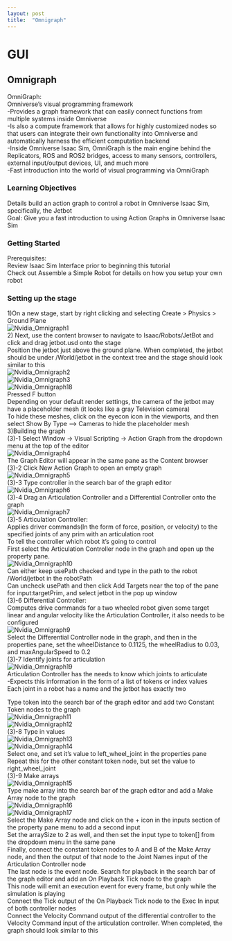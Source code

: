 ```yaml
---
layout: post
title:  "Omnigraph"
---
```

# GUI
## Omnigraph
OmniGraph: <br/>
Omniverse’s visual programming framework <br/>
-Provides a graph framework that can easily connect functions from multiple systems inside Omniverse <br/>
-Is also a compute framework that allows for highly customized nodes so that users can integrate their own functionality into Omniverse and automatically harness the efficient computation backend <br/>
-Inside Omniverse Isaac Sim, OmniGraph is the main engine behind the Replicators, ROS and ROS2 bridges, access to many sensors, controllers, external input/output devices, UI, and much more <br/>
-Fast introduction into the world of visual programming via OmniGraph <br/>
### Learning Objectives
Details build an action graph to control a robot in Omniverse Isaac Sim, specifically, the Jetbot <br/>
Goal: Give you a fast introduction to using Action Graphs in Omniverse Isaac Sim <br/>
### Getting Started
Prerequisites: <br/>
Review Isaac Sim Interface prior to beginning this tutorial <br/>
Check out Assemble a Simple Robot for details on how you setup your own robot <br/>
### Setting up the stage
1)On a new stage, start by right clicking and selecting Create > Physics > Ground Plane <br/>
![Nvidia_Omnigraph1](https://github.com/growingpenguin/growingpenguin.github.io/assets/110277903/6548bfaa-5089-494c-9a0a-fca6f991495d) <br/>
2) Next, use the content browser to navigate to Isaac/Robots/JetBot and click and drag jetbot.usd onto the stage <br/>
Position the jetbot just above the ground plane. When completed, the jetbot should be under /World/jetbot in the context tree and the stage should look similar to this <br/>
![Nvidia_Omnigraph2](https://github.com/growingpenguin/growingpenguin.github.io/assets/110277903/56a3ed77-8be5-4213-a91b-4dda4251027b) <br/>
![Nvidia_Omnigraph3](https://github.com/growingpenguin/growingpenguin.github.io/assets/110277903/e6f0ed1f-01c0-4e77-b074-097e2f398e60) <br/>
![Nvidia_Omnigraph18](https://github.com/growingpenguin/growingpenguin.github.io/assets/110277903/d67f3151-b5fb-47b4-a7f6-a3d031ee7256) <br/>
Pressed F button <br/>
Depending on your default render settings, the camera of the jetbot may have a placeholder mesh (it looks like a gray Television camera) <br/>
To hide these meshes, click on the eyecon icon in the viewports, and then select Show By Type --> Cameras to hide the placeholder mesh <br/>
3)Building the graph <br/>
(3)-1 Select Window -> Visual Scripting -> Action Graph from the dropdown menu at the top of the editor <br/>
![Nvidia_Omnigraph4](https://github.com/growingpenguin/growingpenguin.github.io/assets/110277903/173a5a00-31f0-40a2-9fe1-fee2532edee0) <br/>
The Graph Editor will appear in the same pane as the Content browser <br/>
(3)-2 Click New Action Graph to open an empty graph <br/>
![Nvidia_Omnigraph5](https://github.com/growingpenguin/growingpenguin.github.io/assets/110277903/39a28aed-47b7-4c7e-b333-d24a3bea2d32) <br/>
(3)-3 Type controller in the search bar of the graph editor <br/>
![Nvidia_Omnigraph6](https://github.com/growingpenguin/growingpenguin.github.io/assets/110277903/fc62b0fc-b209-4d10-ac29-4e8d27451c11) <br/>
(3)-4 Drag an Articulation Controller and a Differential Controller onto the graph <br/>
![Nvidia_Omnigraph7](https://github.com/growingpenguin/growingpenguin.github.io/assets/110277903/3927bd90-e747-41d0-9dfc-519ec470036f) <br/>
(3)-5 Articulation Controller: <br/>
Applies driver commands(In the form of force, position, or velocity) to the specified joints of any prim with an articulation root <br/>
To tell the controller which robot it’s going to control <br/>
First select the Articulation Controller node in the graph and open up the property pane. <br/>
![Nvidia_Omnigraph10](https://github.com/growingpenguin/growingpenguin.github.io/assets/110277903/f4637240-b967-446b-8af5-cd5a04b703be) <br/>
Can either keep usePath checked and type in the path to the robot /World/jetbot in the robotPath <br/>
Can uncheck usePath and then click Add Targets near the top of the pane for input:targetPrim, and select jetbot in the pop up window <br/>
(3)-6 Differential Controller: <br/>
Computes drive commands for a two wheeled robot given some target linear and angular velocity like the Articulation Controller, it also needs to be configured <br/>
![Nvidia_Omnigraph9](https://github.com/growingpenguin/growingpenguin.github.io/assets/110277903/6c030410-ca8b-4bd9-aa72-fcb9a01befc9) <br/>
Select the Differential Controller node in the graph, and then in the properties pane, set the wheelDistance to 0.1125, the wheelRadius to 0.03, and maxAngularSpeed to 0.2 <br/>
(3)-7 Identify joints for articulation <br/>
![Nvidia_Omnigraph19](https://github.com/growingpenguin/growingpenguin.github.io/assets/110277903/5aebc282-106d-40f9-8754-18a032efd27f) <br/>
Articulation Controller has the needs to know which joints to articulate <br/>
-Expects this information in the form of a list of tokens or index values <br/>
Each joint in a robot has a name and the jetbot has exactly two <br/>




Type token into the search bar of the graph editor and add two Constant Token nodes to the graph  <br/>
![Nvidia_Omnigraph11](https://github.com/growingpenguin/growingpenguin.github.io/assets/110277903/9278ab73-94a4-4926-bc60-2da7deddaa66) <br/>
![Nvidia_Omnigraph12](https://github.com/growingpenguin/growingpenguin.github.io/assets/110277903/c6b8aca8-291f-43b3-af4c-fff23ba7f509) <br/>
(3)-8 Type in values <br/>
![Nvidia_Omnigraph13](https://github.com/growingpenguin/growingpenguin.github.io/assets/110277903/fe734950-2b6f-4470-89b2-6217b99ee9b8) <br/>
![Nvidia_Omnigraph14](https://github.com/growingpenguin/growingpenguin.github.io/assets/110277903/82a85e13-d77f-4ad4-8031-cdffd0ee101b) <br/>
Select one, and set it’s value to left_wheel_joint in the properties pane <br/>
Repeat this for the other constant token node, but set the value to right_wheel_joint <br/>
(3)-9 Make arrays <br/>
![Nvidia_Omnigraph15](https://github.com/growingpenguin/growingpenguin.github.io/assets/110277903/c49c28ae-b442-48d1-b46a-afa090679a9e) <br/>
Type make array into the search bar of the graph editor and add a Make Array node to the graph <br/>
![Nvidia_Omnigraph16](https://github.com/growingpenguin/growingpenguin.github.io/assets/110277903/4ef76509-b8e5-4f85-a46d-99863cea9d75) <br/>
![Nvidia_Omnigraph17](https://github.com/growingpenguin/growingpenguin.github.io/assets/110277903/5730da3a-2ed5-4403-8f6e-e5668e568960) <br/>
Select the Make Array node and click on the + icon in the inputs section of the property pane menu to add a second input <br/>
Set the arraySize to 2 as well, and then set the input type to token[] from the dropdown menu in the same pane <br/>
Finally, connect the constant token nodes to A and B of the Make Array node, and then the output of that node to the Joint Names input of the Articulation Controller node <br/>
The last node is the event node. Search for playback in the search bar of the graph editor and add an On Playback Tick node to the graph <br/>
This node will emit an execution event for every frame, but only while the simulation is playing <br/>
Connect the Tick output of the On Playback Tick node to the Exec In input of both controller nodes <br/>
Connect the Velocity Command output of the differential controller to the Velocity Command input of the articulation controller. When completed, the graph should look similar to this <br/>



